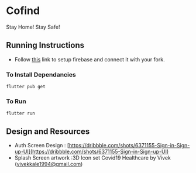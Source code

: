 # Cofind

Stay Home! Stay Safe! 

## Running Instructions 

- Follow [this](https://firebase.google.com/docs/flutter/setup) link to setup firebase and connect it with your fork.
  
### To Install Dependancies 
  `flutter pub get`
  
### To Run 
  `flutter run` 

## Design and Resources 
- Auth Screen Design   : [https://dribbble.com/shots/6371155-Sign-in-Sign-up-UI](https://dribbble.com/shots/6371155-Sign-in-Sign-up-UI)
- Splash Screen artwork :3D Icon set Covid19 Healthcare by Vivek (vivekkale1994@gmail.com)
